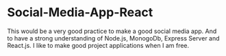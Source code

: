 # Social-Media-App-React
This would be a very good practice to make a good social media app. And to have a strong understanding of Node.js, MonogoDb, Express Server and React.js. I like to make good project applications when I am free.
